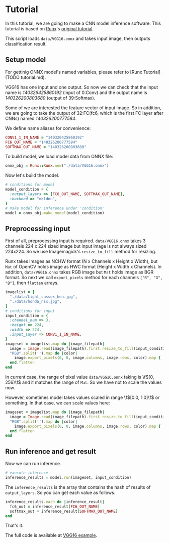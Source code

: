 # Tutorial

In this tutorial, we are going to make a CNN model inference software.
This tutorial is based on [Runx](https://github.com/pfnet-research/runxpfnet-research)'s [original tutorial](TODO).

This script loads `data/VGG16.onnx` and takes input image, then outputs classification result.

## Setup model

For gettinig ONNX model's named variables, please refer to [Runx Tutorial](TODO tutorial.md).

VGG16 has one input and one output. So now we can check that the input name is *140326425860192* (input of 0:Conv) and the output name is *140326200803680* (output of 39:Softmax).

Some of we are interested the feature vector of input image. So in addition, we are going to take the output of 32:FC(fc6, which is the first FC layer after CNNs) named *140326200777584*.

We define name aliases for convenience:

```ruby
CONV1_1_IN_NAME = "140326425860192"
FC6_OUT_NAME = "140326200777584"
SOFTMAX_OUT_NAME = "140326200803680"
```

To build model, we load model data from ONNX file:

```ruby
onnx_obj = Runx::Runx.new("./data/VGG16.onnx")
```

Now let's build the model.

```ruby
# conditions for model
model_condition = {
  :output_layers => [FC6_OUT_NAME, SOFTMAX_OUT_NAME],
  :backend => "mkldnn",
}
# make model for inference under 'condition'
model = onnx_obj.make_model(model_condition)
```

## Preprocessing input

First of all, preprocessing input is required. `data/VGG16.onnx` takes 3 channels 224 x 224 sized image but input image is not always sized 224x224. So we use Imagemagick's `resize_to_fill` method for resizing.

Runx takes images as NCHW format (N x Channels x Height x Width), but `Mat` of OpenCV holds image as HWC format (Height x Width x Channels). In addition, `data/VGG16.onnx` takes RGB image but `Mat` holds image as BGR format. So next we call `export_pixels` method for each channels `["R", "G", "B"]`, then `flatten` arrays.

```ruby
imagelist = [
  "./data/Light_sussex_hen.jpg",
  "./data/honda_nsx.jpg",
]
# conditions for input
input_condition = {
  :channel_num => 3,
  :height => 224,
  :width => 224,
  :input_layer => CONV1_1_IN_NAME,
}
imageset = imagelist.map do |image_filepath|
  image = Image.read(image_filepath).first.resize_to_fill(input_condition[:width], input_condition[:height])
  "RGB".split('').map do |color|
    image.export_pixels(0, 0, image.columns, image.rows, color).map { |pix| pix/256 }
  end.flatten
end
```

In current case, the range of pixel value `data/VGG16.onnx` taking is \f$[0, 256)\f$ and it matches the range of `Mat`. So we have not to scale the values now.

However, sometimes model takes values scaled in range \f$[0.0, 1.0]\f$ or something. In that case, we can scale values here:

```ruby
imageset = imagelist.map do |image_filepath|
  image = Image.read(image_filepath).first.resize_to_fill(input_condition[:width], input_condition[:height])
  "RGB".split('').map do |color|
    image.export_pixels(0, 0, image.columns, image.rows, color).map { |pix| pix/65536 }
  end.flatten
end
```

## Run inference and get result

Now we can run inference.

```ruby
# execute inference
inference_results = model.run(imageset, input_condition)
```

The `inference_results` is the array that contains the hash of results of `output_layers`. So you can get each value as follows.

```ruby
inference_results.each do |inference_result|
  fc6_out = inference_result[FC6_OUT_NAME]
  softmax_out = inference_result[SOFTMAX_OUT_NAME]
end
```

That's it.

The full code is available at [VGG16 example](TODO/example/example_vgg16.rb).
